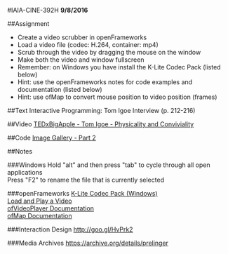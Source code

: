 #IAIA-CINE-392H
**9/8/2016**

##Assignment
* Create a video scrubber in openFrameworks  
* Load a video file (codec: H.264, container: mp4)  
* Scrub through the video by dragging the mouse on the window  
* Make both the video and window fullscreen  
* Remember: on Windows you have install the K-Lite Codec Pack (listed below)  
* Hint: use the openFrameworks notes for code examples and documentation (listed below)   
* Hint: use ofMap to convert mouse position to video position (frames)  

##Text 
Interactive Programming: Tom Igoe Interview (p. 212-216)  

##Video
[TEDxBigApple - Tom Igoe - Physicality and Conviviality](https://www.youtube.com/watch?v=fi4mN-Oicos)  

##Code
[Image Gallery - Part 2](../demo/009_ImageGallery_Part2)  

##Notes

###Windows
Hold "alt" and then press "tab" to cycle through all open applications  
Press "F2" to rename the file that is currently selected  

###openFrameworks
[K-Lite Codec Pack (Windows)](https://www.codecguide.com/download_kl.htm)  
[Load and Play a Video](http://openframeworks.cc/learning/03_video/how_to_load_and_play_a_video/)  
[ofVideoPlayer Documentation](http://openframeworks.cc/documentation/video/ofVideoPlayer/)  
[ofMap Documentation](http://openframeworks.cc/documentation/math/ofMath/#show_ofMap)  

###Interaction Design
http://goo.gl/HvPrk2  

###Media Archives
https://archive.org/details/prelinger  
